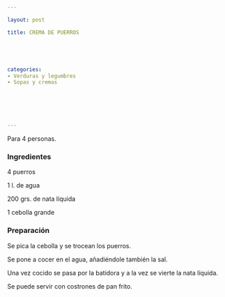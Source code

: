 ```yaml
---

layout: post

title: CREMA DE PUERROS





categories:
- Verduras y legumbres
- Sopas y cremas






---
```


Para 4 personas.

<h3>Ingredientes</h3>

4 puerros

1 l. de agua

200 grs. de nata líquida

1 cebolla grande

<h3>Preparación</h3>

Se pica la cebolla y se trocean los puerros.

Se pone a cocer en el agua, añadiéndole también la sal.

Una vez cocido se pasa por la batidora y a la vez se vierte la nata líquida.

Se puede servir con costrones de pan frito.

